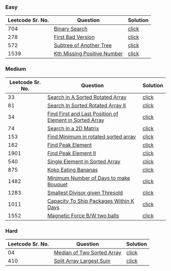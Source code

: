 ### Easy 
Leetcode Sr. No. | Question | Solution
-------------|------------- | -------------
704 | [Binary Search](https://leetcode.com/problems/binary-search/) | [click](./Solutions/BinarySearch.java)
278 | [First Bad Version](https://leetcode.com/problems/first-bad-version/) | [click](./Solutions/FirstBadVersion.java)
572 | [Subtree of Another Tree](https://leetcode.com/problems/subtree-of-another-tree/) | [click](./Solutions/SubtreeOfAnotherTree.java)
1539 | [Kth Missing Positive Number](https://leetcode.com/problems/kth-missing-positive-number/) |[click](./Solutions/KthMissingNumber.java)

### Medium
Leetcode Sr. No. | Question | Solution
-------------|------------- | -------------
33 | [Search in A Sorted Rotated Array](https://leetcode.com/problems/search-in-rotated-sorted-array/) | [click](./Solutions/SearchInASortedRotatedArray.java)
81 | [Search In Sorted Rotated Array II](https://leetcode.com/problems/search-in-rotated-sorted-array-ii/) | [click](./Solutions/SearchInASortedRotatedArrayII.java)
34 | [Find First and Last Position of Element in Sorted Array](https://leetcode.com/problems/find-first-and-last-position-of-element-in-sorted-array/) | [click](./Solutions/FindFirstAndLastPositionOfElementInSortedArray.java)
74 | [Search in a 2D Matrix](https://leetcode.com/problems/search-a-2d-matrix/) | [click](./Solutions/SearchInA2DMatrix.java)
153 | [Find Minimum in rotated sorted array](https://leetcode.com/problems/find-minimum-in-rotated-sorted-array/) | [click](./Solutions/FindMinimumInRotatedSortedArray.java)
162 | [Find Peak Element](https://leetcode.com/problems/find-peak-element/) | [click](./Solutions/FindPeakElement.java)
1901 | [Find Peak Element II](https://leetcode.com/problems/find-a-peak-element-ii/)| [click](./Solutions/FindPeakElementII.java)
540 | [Single Element in Sorted Array](https://leetcode.com/problems/single-element-in-a-sorted-array/) | [click](./Solutions/singleElementInSortedArray.java)
875 | [Koko Eating Bananas](https://leetcode.com/problems/koko-eating-bananas/) | [click](./Solutions/KokoEatingBananas.java)
1482 | [Minimum Number of Days to make Bouquet](https://leetcode.com/problems/minimum-number-of-days-to-make-m-bouquets/) | [click](./Solutions/MinimumNumberOfDaysToMakeBouquet.java)
1283 | [Smallest Divisor given Thresold](https://leetcode.com/problems/find-the-smallest-divisor-given-a-threshold/) | [click](./Solutions/SmallestDivisor.java)
1011 | [Capacity To Ship Packages Within K Days](https://leetcode.com/problems/capacity-to-ship-packages-within-d-days/) | [click](./Solutions/CapacityToShipPackages.java)
1552 | [Magnetic Force B/W two balls]() | [click](./Solutions/MagneticForceBetweenTwoBalls.java)

### Hard
Leetcode Sr. No. | Question | Solution
-------------|------------- | -------------
04  | [Median of Two Sorted Array](https://leetcode.com/problems/median-of-two-sorted-arrays/) | [click](./Solutions/MedianOfTwoSortedArray.java)
410 | [Split Array Largest Sum](https://leetcode.com/problems/split-array-largest-sum/)  | [click](./Solutions/SplitArrayLargestSum.java)